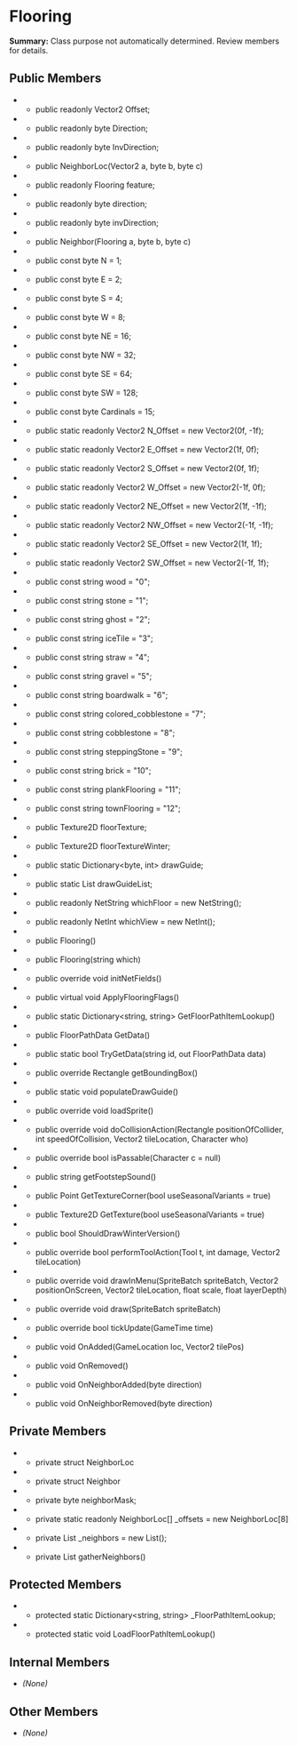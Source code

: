 # Flooring

**Summary:** Class purpose not automatically determined. Review members for details.

## Public Members
- - public readonly Vector2 Offset;
- - public readonly byte Direction;
- - public readonly byte InvDirection;
- - public NeighborLoc(Vector2 a, byte b, byte c)
- - public readonly Flooring feature;
- - public readonly byte direction;
- - public readonly byte invDirection;
- - public Neighbor(Flooring a, byte b, byte c)
- - public const byte N = 1;
- - public const byte E = 2;
- - public const byte S = 4;
- - public const byte W = 8;
- - public const byte NE = 16;
- - public const byte NW = 32;
- - public const byte SE = 64;
- - public const byte SW = 128;
- - public const byte Cardinals = 15;
- - public static readonly Vector2 N_Offset = new Vector2(0f, -1f);
- - public static readonly Vector2 E_Offset = new Vector2(1f, 0f);
- - public static readonly Vector2 S_Offset = new Vector2(0f, 1f);
- - public static readonly Vector2 W_Offset = new Vector2(-1f, 0f);
- - public static readonly Vector2 NE_Offset = new Vector2(1f, -1f);
- - public static readonly Vector2 NW_Offset = new Vector2(-1f, -1f);
- - public static readonly Vector2 SE_Offset = new Vector2(1f, 1f);
- - public static readonly Vector2 SW_Offset = new Vector2(-1f, 1f);
- - public const string wood = "0";
- - public const string stone = "1";
- - public const string ghost = "2";
- - public const string iceTile = "3";
- - public const string straw = "4";
- - public const string gravel = "5";
- - public const string boardwalk = "6";
- - public const string colored_cobblestone = "7";
- - public const string cobblestone = "8";
- - public const string steppingStone = "9";
- - public const string brick = "10";
- - public const string plankFlooring = "11";
- - public const string townFlooring = "12";
- - public Texture2D floorTexture;
- - public Texture2D floorTextureWinter;
- - public static Dictionary<byte, int> drawGuide;
- - public static List<int> drawGuideList;
- - public readonly NetString whichFloor = new NetString();
- - public readonly NetInt whichView = new NetInt();
- - public Flooring()
- - public Flooring(string which)
- - public override void initNetFields()
- - public virtual void ApplyFlooringFlags()
- - public static Dictionary<string, string> GetFloorPathItemLookup()
- - public FloorPathData GetData()
- - public static bool TryGetData(string id, out FloorPathData data)
- - public override Rectangle getBoundingBox()
- - public static void populateDrawGuide()
- - public override void loadSprite()
- - public override void doCollisionAction(Rectangle positionOfCollider, int speedOfCollision, Vector2 tileLocation, Character who)
- - public override bool isPassable(Character c = null)
- - public string getFootstepSound()
- - public Point GetTextureCorner(bool useSeasonalVariants = true)
- - public Texture2D GetTexture(bool useSeasonalVariants = true)
- - public bool ShouldDrawWinterVersion()
- - public override bool performToolAction(Tool t, int damage, Vector2 tileLocation)
- - public override void drawInMenu(SpriteBatch spriteBatch, Vector2 positionOnScreen, Vector2 tileLocation, float scale, float layerDepth)
- - public override void draw(SpriteBatch spriteBatch)
- - public override bool tickUpdate(GameTime time)
- - public void OnAdded(GameLocation loc, Vector2 tilePos)
- - public void OnRemoved()
- - public void OnNeighborAdded(byte direction)
- - public void OnNeighborRemoved(byte direction)

## Private Members
- - private struct NeighborLoc
- - private struct Neighbor
- - private byte neighborMask;
- - private static readonly NeighborLoc[] _offsets = new NeighborLoc[8]
- - private List<Neighbor> _neighbors = new List<Neighbor>();
- - private List<Neighbor> gatherNeighbors()

## Protected Members
- - protected static Dictionary<string, string> _FloorPathItemLookup;
- - protected static void LoadFloorPathItemLookup()

## Internal Members
- *(None)*

## Other Members
- *(None)*
